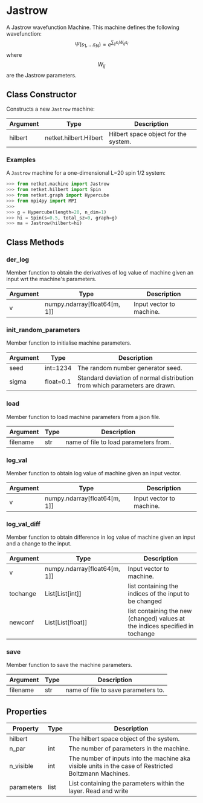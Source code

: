 # Jastrow
A Jastrow wavefunction Machine. This machine defines the following wavefunction: $$ \Psi(s_1,\dots s_N) = e^{\sum_{ij} s_i W_{ij} s_i}$$ where $$ W_{ij} $$ are the Jastrow parameters.

## Class Constructor
Constructs a new ``Jastrow`` machine:

|Argument|         Type         |            Description             |
|--------|----------------------|------------------------------------|
|hilbert |netket.hilbert.Hilbert|Hilbert space object for the system.|

### Examples
A ``Jastrow`` machine for a one-dimensional L=20 spin 1/2
system:

```python
>>> from netket.machine import Jastrow
>>> from netket.hilbert import Spin
>>> from netket.graph import Hypercube
>>> from mpi4py import MPI
>>>
>>> g = Hypercube(length=20, n_dim=1)
>>> hi = Spin(s=0.5, total_sz=0, graph=g)
>>> ma = Jastrow(hilbert=hi)
```



## Class Methods 
### der_log
Member function to obtain the derivatives of log value of
machine given an input wrt the machine's parameters.

|Argument|            Type            |      Description       |
|--------|----------------------------|------------------------|
|v       |numpy.ndarray[float64[m, 1]]|Input vector to machine.|

### init_random_parameters
Member function to initialise machine parameters.

|Argument|  Type   |                               Description                                |
|--------|---------|--------------------------------------------------------------------------|
|seed    |int=1234 |The random number generator seed.                                         |
|sigma   |float=0.1|Standard deviation of normal distribution from which parameters are drawn.|

### load
Member function to load machine parameters from a json file.

|Argument|Type|             Description             |
|--------|----|-------------------------------------|
|filename|str |name of file to load parameters from.|

### log_val
Member function to obtain log value of machine given an input
vector.

|Argument|            Type            |      Description       |
|--------|----------------------------|------------------------|
|v       |numpy.ndarray[float64[m, 1]]|Input vector to machine.|

### log_val_diff
Member function to obtain difference in log value of machine
given an input and a change to the input.

|Argument|            Type            |                                 Description                                 |
|--------|----------------------------|-----------------------------------------------------------------------------|
|v       |numpy.ndarray[float64[m, 1]]|Input vector to machine.                                                     |
|tochange|List[List[int]]             |list containing the indices of the input to be changed                       |
|newconf |List[List[float]]           |list containing the new (changed) values at the indices specified in tochange|

### save
Member function to save the machine parameters.

|Argument|Type|            Description            |
|--------|----|-----------------------------------|
|filename|str |name of file to save parameters to.|

## Properties
| Property |Type|                                                   Description                                                    |
|----------|----|------------------------------------------------------------------------------------------------------------------|
|hilbert   |    |The hilbert space object of the system.                                                                           |
|n_par     |int | The number of parameters in the machine.                                                                         |
|n_visible |int | The number of inputs into the machine aka visible units in             the case of Restricted Boltzmann Machines.|
|parameters|list| List containing the parameters within the layer.             Read and write                                      |

